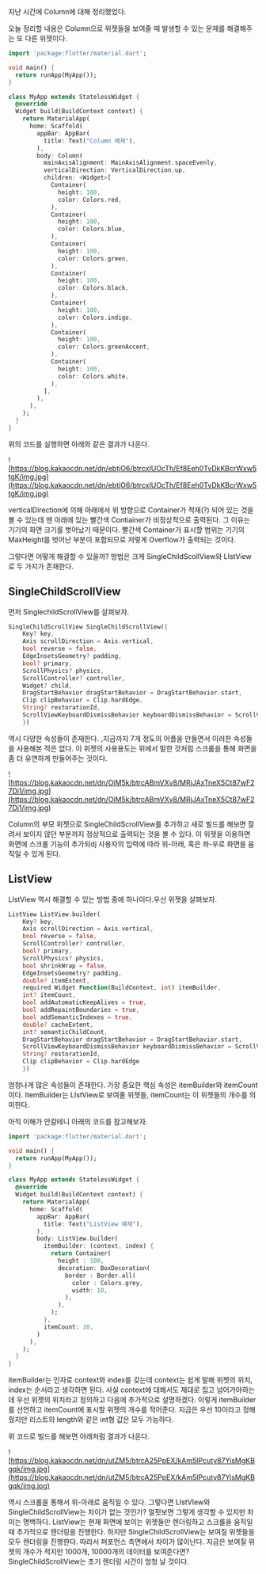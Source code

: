 지난 시간에 Column에 대해 정리했었다.

 오늘 정리할 내용은 Column으로 위젯들을 보여줄 때 발생할 수 있는 문제를 해결해주는 또 다른 위젯이다.

```dart
import 'package:flutter/material.dart';

void main() {
  return runApp(MyApp());
}

class MyApp extends StatelessWidget {
  @override
  Widget build(BuildContext context) {
    return MaterialApp(
      home: Scaffold(
        appBar: AppBar(
          title: Text("Column 예제"),
        ),
        body: Column(
          mainAxisAlignment: MainAxisAlignment.spaceEvenly,
          verticalDirection: VerticalDirection.up,
          children: <Widget>[
            Container(
              height: 100,
              color: Colors.red,
            ),
            Container(
              height: 100,
              color: Colors.blue,
            ),
            Container(
              height: 100,
              color: Colors.green,
            ),
            Container(
              height: 100,
              color: Colors.black,
            ),
            Container(
              height: 100,
              color: Colors.indigo,
            ),
            Container(
              height: 100,
              color: Colors.greenAccent,
            ),
            Container(
              height: 100,
              color: Colors.white,
            ),
          ],
        ),
      ),
    );
  }
}
```

위의 코드를 실행하면 아래와 같은 결과가 나온다.

![https://blog.kakaocdn.net/dn/ebtjO6/btrcxIUOcTh/Ef8Eeh0TvDkKBcrWxw5tgK/img.jpg](https://blog.kakaocdn.net/dn/ebtjO6/btrcxIUOcTh/Ef8Eeh0TvDkKBcrWxw5tgK/img.jpg)

verticalDirection에 의해 아래에서 위 방향으로 Container가 적재(?) 되어 있는 것을 볼 수 있는데 맨 아래에 있는 빨간색 Contiainer가 비정상적으로 출력된다. 그 이유는 기기의 화면 크기를 벗어났기 때문이다. 빨간색 Container가 표시할 범위는 기기의 MaxHeight를 벗어난 부분이 포함되므로 저렇게 Overflow가 출력되는 것이다.

그렇다면 어떻게 해결할 수 있을까? 방법은 크게 SingleChildScollView와 LIstView로 두 가지가 존재한다.

## **SingleChildScrollView**

먼저 SinglechildScrollView를 살펴보자.

```dart
SingleChildScrollView SingleChildScrollView({
	Key? key,
	Axis scrollDirection = Axis.vertical,
	bool reverse = false,
	EdgeInsetsGeometry? padding,
	bool? primary,
	ScrollPhysics? physics,
	ScrollController? controller,
	Widget? child,
	DragStartBehavior dragStartBehavior = DragStartBehavior.start,
	Clip clipBehavior = Clip.hardEdge,
	String? restorationId,
	ScrollViewKeyboardDismissBehavior keyboardDismissBehavior = ScrollViewKeyboardDismissBehavior.manual
    })
```

역시 다양한 속성들이 존재한다. ,지금까지 7개 정도의 어플을 만들면서 이러한 속성들을 사용해본 적은 없다. 이 위젯의 사용용도는 위에서 말한 것처럼 스크롤을 통해 화면을 좀 더 유연하게 만들어주는 것이다.

![https://blog.kakaocdn.net/dn/OiM5k/btrcABmVXv8/MRjJAxTneX5Ct87wF27Di1/img.jpg](https://blog.kakaocdn.net/dn/OiM5k/btrcABmVXv8/MRjJAxTneX5Ct87wF27Di1/img.jpg)

Column의 부모 위젯으로 SingleChildScrollView를 추가하고 새로 빌드를 해보면 잘려서 보이지 않던 부분까지 정상적으로 출력되는 것을 볼 수 있다. 이 위젯을 이용하면 화면에 스크롤 기능이 추가되dj 사용자의 입력에 따라 위-아래, 혹은 좌-우로 화면을 움직일 수 있게 된다.

## ListView

LIstView 역시 해결할 수 있는 방법 중에 하나이다.우선 위젯을 살펴보자.

```dart
ListView ListView.builder(
	Key? key,
	Axis scrollDirection = Axis.vertical,
	bool reverse = false,
	ScrollController? controller,
	bool? primary,
	ScrollPhysics? physics,
	bool shrinkWrap = false,
	EdgeInsetsGeometry? padding,
	double? itemExtent,
	required Widget Function(BuildContext, int) itemBuilder,
	int? itemCount,
	bool addAutomaticKeepAlives = true,
	bool addRepaintBoundaries = true,
	bool addSemanticIndexes = true,
	double? cacheExtent,
	int? semanticChildCount,
	DragStartBehavior dragStartBehavior = DragStartBehavior.start,
	ScrollViewKeyboardDismissBehavior keyboardDismissBehavior = ScrollViewKeyboardDismissBehavior.manual,
	String? restorationId,
	Clip clipBehavior = Clip.hardEdge
    })
```

엄청나게 많은 속성들이 존재한다. 가장 중요한 핵심 속성은 itemBuilder와 itemCount이다. ItemBuilder는 LIstView로 보여줄 위젯들, itemCount는 이 위젯들의 개수를 의미한다. 

아직 이해가 안갈테니 아래의 코드를 참고해보자.

```dart
import 'package:flutter/material.dart';

void main() {
  return runApp(MyApp());
}

class MyApp extends StatelessWidget {
  @override
  Widget build(BuildContext context) {
    return MaterialApp(
      home: Scaffold(
        appBar: AppBar(
          title: Text("ListView 예제"),
        ),
        body: ListView.builder(
          itemBuilder: (context, index) {
            return Container(
              height : 100,
              decoration: BoxDecoration(
                border : Border.all(
                  color : Colors.grey,
                  width: 10,
                ),
              ),
            );
          },
          itemCount: 10,
        )
      ),
    );
  }
}
```

itemBuilder는 인자로 context와 index를 갖는데 context는 쉽게 말해 위젯의 위치, index는 순서라고 생각하면 된다. 사실 context에 대해서도 제대로 집고 넘어가야하는데 우선 위젯의 위치라고 정의하고 다음에 추가적으로 설명하겠다. 이렇게 itemBuilder를 선언하고 itemCount에 표시할 위젯의 개수를 적어준다. 지금은 우선 10이라고 정해줬지만 리스트의 length와 같은 int형 값은 모두 가능하다.

위 코드로 빌드를 해보면 아래처럼 결과가 나온다.

![https://blog.kakaocdn.net/dn/utZM5/btrcA25PpEX/kAm5IPcuty87YisMgKBgqk/img.jpg](https://blog.kakaocdn.net/dn/utZM5/btrcA25PpEX/kAm5IPcuty87YisMgKBgqk/img.jpg)

역시 스크롤을 통해서 위-아래로 움직일 수 있다. 그렇다면 LIstVIew와 SingleChildScrollView는 차이가 없는 것인가? 얼핏보면 그렇게 생각할 수 있지만 차이는 명백하다. ListView는 현재 화면에 보이는 위젯들만 렌더링하고 스크롤을 움직일 때 추가적으로 렌더링을 진행한다. 하지만 SingleChildScrollView는 보여질 위젯들을 모두 렌더링을 진행한다. 따라서 퍼포먼스 측면에서 차이가 많이난다. 지금은 보여질 위젯의 개수가 적지만 1000개, 10000개의 데이터를 보여준다면? SingleChildScrollView는 초기 렌더링 시간이 엄청 날 것이다.

